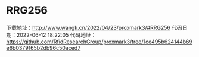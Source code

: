 # RRG256
下载地址：http://www.wangk.cn/2022/04/23/proxmark3/#RRG256
代码日期：2022-06-12 18:22:05
代码地址：https://github.com/RfidResearchGroup/proxmark3/tree/1ce495b624144b69e6b0379165b2db96c50aced7
